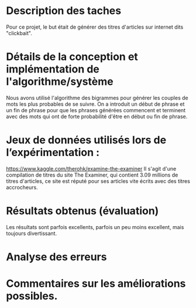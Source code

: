 # Description des taches
Pour ce projet, le but était de générer des titres d'articles sur internet dits "clickbait".

# Détails de la conception et implémentation de l'algorithme/système
Nous avons utilisé l'algorithme des bigrammes pour générer les couples de mots les plus probables de se suivre.
On a introduit un début de phrase et un fin de phrase pour que les phrases générées commencent et terminent avec des mots qui ont de forte probabilité d'être en début ou fin de phrase.

# Jeux de données utilisés lors de l’expérimentation :

https://www.kaggle.com/therohk/examine-the-examiner
Il s'agit d'une compilation de titres du site The Examiner, qui contient 3.09 millions de titres d'articles, ce site est réputé pour ses articles vite écrits avec des titres accrocheurs.

# Résultats obtenus (évaluation)
Les résultats sont parfois excellents, parfois un peu moins excellent, mais toujours divertissant.
# Analyse des erreurs
# Commentaires sur les améliorations possibles.
